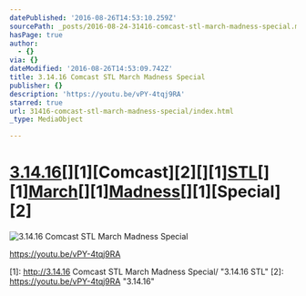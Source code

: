 ```yaml
---
datePublished: '2016-08-26T14:53:10.259Z'
sourcePath: _posts/2016-08-24-31416-comcast-stl-march-madness-special.md
hasPage: true
author:
  - {}
via: {}
dateModified: '2016-08-26T14:53:09.742Z'
title: 3.14.16 Comcast STL March Madness Special
publisher: {}
description: 'https://youtu.be/vPY-4tqj9RA'
starred: true
url: 31416-comcast-stl-march-madness-special/index.html
_type: MediaObject

---
```

# [3.14.16][0][][1][Comcast][2][][1][STL][0][][1][March][0][][1][Madness][0][][1][Special][2]
![3.14.16 Comcast STL March Madness Special](https://the-grid-user-content.s3-us-west-2.amazonaws.com/08a7e3d3-1f1a-41f4-a228-13ea734f241e.jpg)

https://youtu.be/vPY-4tqj9RA

[0]: https://youtu.be/vPY-4tqj9RA
[1]: http://3.14.16 Comcast STL March Madness Special/ "3.14.16 STL"
[2]: https://youtu.be/vPY-4tqj9RA "3.14.16"